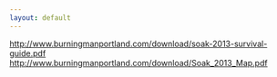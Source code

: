 ```yaml
---
layout: default
---
```


http://www.burningmanportland.com/download/soak-2013-survival-guide.pdf
http://www.burningmanportland.com/download/Soak_2013_Map.pdf
